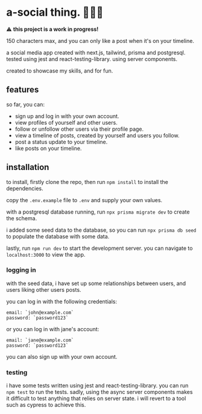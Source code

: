 # a-social thing. 🧑‍🤝‍🧑

⚠️ **this project is a work in progress!**

150 characters max, and you can only like a post when it's on your timeline.

a social media app created with next.js, tailwind, prisma and postgresql. tested using jest and react-testing-library. using server components.

created to showcase my skills, and for fun.

## features

so far, you can:

- sign up and log in with your own account.
- view profiles of yourself and other users.
- follow or unfollow other users via their profile page.
- view a timeline of posts, created by yourself and users you follow.
- post a status update to your timeline.
- like posts on your timeline.

## installation

to install, firstly clone the repo, then run `npm install` to install the dependencies.

copy the `.env.example` file to `.env` and supply your own values.

with a postgresql database running, run `npx prisma migrate dev` to create the schema.

i added some seed data to the database, so you can run `npx prisma db seed` to populate the database with some data.

lastly, run `npm run dev` to start the development server. you can navigate to `localhost:3000` to view the app.

### logging in

with the seed data, i have set up some relationships between users, and users liking other users posts.

you can log in with the following credentials:

```
email: `john@example.com`
password: `password123`
```

or you can log in with jane's account:

```
email: `jane@example.com`
password: `password123`
```

you can also sign up with your own account.

### testing

i have some tests written using jest and react-testing-library. you can run `npm test` to run the tests. sadly, using the async server components makes it difficult to test anything that relies on server state. i will revert to a tool such as cypress to achieve this.
